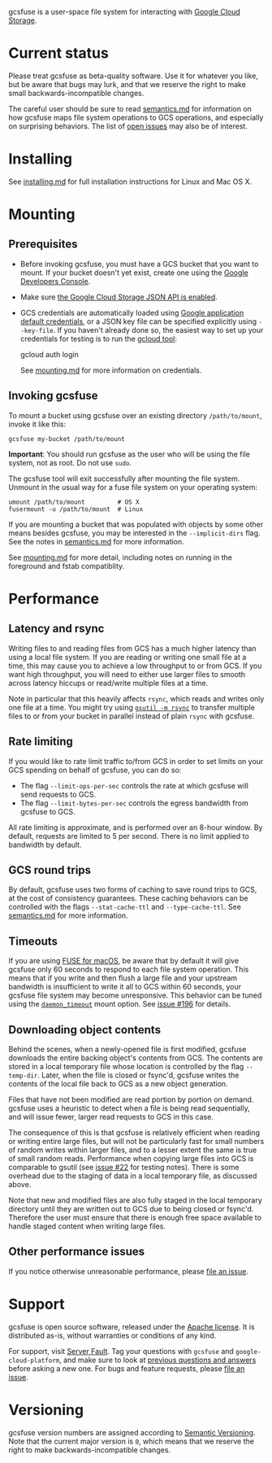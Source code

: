 gcsfuse is a user-space file system for interacting with [Google Cloud
Storage][gcs].

[gcs]: https://cloud.google.com/storage/

# Current status

Please treat gcsfuse as beta-quality software. Use it for whatever you like, but
be aware that bugs may lurk, and that we reserve the right to make small
backwards-incompatible changes.

The careful user should be sure to read [semantics.md][] for information on how
gcsfuse maps file system operations to GCS operations, and especially on
surprising behaviors. The list of [open issues][issues] may also be of interest.

[semantics.md]: docs/semantics.md
[issues]: https://github.com/GoogleCloudPlatform/gcsfuse/issues


# Installing

See [installing.md][] for full installation instructions for Linux and Mac OS X.

[installing.md]: docs/installing.md


# Mounting

## Prerequisites

* Before invoking gcsfuse, you must have a GCS bucket that you want to mount. If
your bucket doesn't yet exist, create one using the
[Google Developers Console][console].

[console]: https://console.developers.google.com

* Make sure [the Google Cloud Storage JSON API is enabled][enableAPI].

[enableAPI]: https://cloud.google.com/storage/docs/json_api/#activating

* GCS credentials are automatically loaded using [Google application default
credentials][app-default-credentials], or a JSON key file can be specified
explicitly using `--key-file`. If you haven't already done so, the easiest way
to set up your credentials for testing is to run the [gcloud tool][]:

    gcloud auth login

  See [mounting.md][] for more information on credentials.

[gcloud tool]: https://cloud.google.com/sdk/gcloud/
[app-default-credentials]: https://developers.google.com/identity/protocols/application-default-credentials#howtheywork
[mounting.md]: /docs/mounting.md

## Invoking gcsfuse

To mount a bucket using gcsfuse over an existing directory `/path/to/mount`,
invoke it like this:

```
gcsfuse my-bucket /path/to/mount
```

**Important**: You should run gcsfuse as the user who will be using the file
system, not as root. Do not use `sudo`.

The gcsfuse tool will exit successfully after mounting the file system. Unmount
in the usual way for a fuse file system on your operating system:

    umount /path/to/mount         # OS X
    fusermount -u /path/to/mount  # Linux

If you are mounting a bucket that was populated with objects by some other means
besides gcsfuse, you may be interested in the `--implicit-dirs` flag. See the
notes in [semantics.md][semantics-implicit-dirs] for more information.

[semantics-implicit-dirs]: docs/semantics.md#implicit-directories

See [mounting.md][] for more detail, including notes on running in the
foreground and fstab compatiblity.

[mounting.md]: /docs/mounting.md


# Performance

## Latency and rsync

Writing files to and reading files from GCS has a much higher latency than using
a local file system. If you are reading or writing one small file at a time,
this may cause you to achieve a low throughput to or from GCS. If you want high
throughput, you will need to either use larger files to smooth across latency
hiccups or read/write multiple files at a time.

Note in particular that this heavily affects `rsync`, which reads and writes
only one file at a time. You might try using [`gsutil -m rsync`][gsutil rsync]
to transfer multiple files to or from your bucket in parallel instead of plain
`rsync` with gcsfuse.

[gsutil rsync]: https://cloud.google.com/storage/docs/gsutil/commands/rsync

## Rate limiting

If you would like to rate limit traffic to/from GCS in order to set limits on
your GCS spending on behalf of gcsfuse, you can do so:

*   The flag `--limit-ops-per-sec` controls the rate at which gcsfuse will send
    requests to GCS.
*   The flag `--limit-bytes-per-sec` controls the egress
    bandwidth from gcsfuse to GCS.

All rate limiting is approximate, and is performed over an 8-hour window. By
default, requests are limited to 5 per second. There is no limit applied to
bandwidth by default.

## GCS round trips

By default, gcsfuse uses two forms of caching to save round trips to GCS, at the
cost of consistency guarantees. These caching behaviors can be controlled with
the flags `--stat-cache-ttl` and `--type-cache-ttl`. See
[semantics.md](docs/semantics.md#caching) for more information.

## Timeouts

If you are using [FUSE for macOS](https://osxfuse.github.io/), be aware that by
default it will give gcsfuse only 60 seconds to respond to each file system
operation. This means that if you write and then flush a large file and your
upstream bandwidth is insufficient to write it all to GCS within 60 seconds,
your gcsfuse file system may become unresponsive. This behavior can be tuned
using the [`daemon_timeout`][timeout] mount option. See [issue #196][] for
details.

[timeout]: https://github.com/osxfuse/osxfuse/wiki/Mount-options#daemon_timeout
[issue #196]: https://github.com/GoogleCloudPlatform/gcsfuse/issues/196


## Downloading object contents

Behind the scenes, when a newly-opened file is first modified, gcsfuse downloads
the entire backing object's contents from GCS. The contents are stored in a
local temporary file whose location is controlled by the flag `--temp-dir`.
Later, when the file is closed or fsync'd, gcsfuse writes the contents of the
local file back to GCS as a new object generation.

Files that have not been modified are read portion by portion on demand. gcsfuse
uses a heuristic to detect when a file is being read sequentially, and will
issue fewer, larger read requests to GCS in this case.

The consequence of this is that gcsfuse is relatively efficient when reading or
writing entire large files, but will not be particularly fast for small numbers
of random writes within larger files, and to a lesser extent the same is true of
small random reads. Performance when copying large files into GCS is comparable
to gsutil (see [issue #22][issue-22] for testing notes). There is some overhead
due to the staging of data in a local temporary file, as discussed above.

[issue-22]: https://github.com/GoogleCloudPlatform/gcsfuse/issues/22

Note that new and modified files are also fully staged in the local temporary
directory until they are written out to GCS due to being closed or fsync'd.
Therefore the user must ensure that there is enough free space available to
handle staged content when writing large files.

## Other performance issues

If you notice otherwise unreasonable performance, please [file an
issue][issues].

[issues]: https://github.com/googlecloudplatform/gcsfuse/issues

# Support

gcsfuse is open source software, released under the [Apache license](LICENSE).
It is distributed as-is, without warranties or conditions of any kind.

For support, visit [Server Fault][sf]. Tag your questions with `gcsfuse` and
`google-cloud-platform`, and make sure to look at
[previous questions and answers][previous] before asking a new one. For bugs and
feature requests, please [file an issue][issues].

[sf]: http://serverfault.com/
[previous]: http://serverfault.com/questions/tagged/gcsfuse


# Versioning

gcsfuse version numbers are assigned according to [Semantic
Versioning][semver]. Note that the current major version is `0`, which means
that we reserve the right to make backwards-incompatible changes.

[semver]: http://semver.org/
